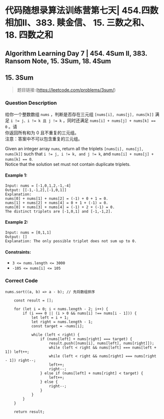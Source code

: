 # 代码随想录算法训练营第七天| 454.四数相加II、383. 赎金信、 15. 三数之和、18. 四数之和
## Algorithm Learning Day 7 | 454. 4Sum II, 383. Ransom Note, 15. 3Sum, 18. 4Sum

## 15. 3Sum
> 题目链接:(https://leetcode.com/problems/3sum/)

### Question Description
给你一个整数数组 `nums` ，判断是否存在三元组 `[nums[i], nums[j], nums[k]]` 满足 `i != j、i != k 且 j != k` ，同时还满足 `nums[i] + nums[j] + nums[k] == 0` 。请<br>
你返回所有和为 0 且不重复的三元组。<br>
注意：答案中不可以包含重复的三元组。<br>

Given an integer array `nums`, return all the triplets `[nums[i], nums[j], nums[k]]` such that `i != j, i != k, and j != k`, and `nums[i] + nums[j] + nums[k] == 0`.<br>
Notice that the solution set must not contain duplicate triplets.


#### Example 1:
```
Input: nums = [-1,0,1,2,-1,-4]
Output: [[-1,-1,2],[-1,0,1]]
Explanation: 
nums[0] + nums[1] + nums[2] = (-1) + 0 + 1 = 0.
nums[1] + nums[2] + nums[4] = 0 + 1 + (-1) = 0.
nums[0] + nums[3] + nums[4] = (-1) + 2 + (-1) = 0.
The distinct triplets are [-1,0,1] and [-1,-1,2].
```
#### Example 2:
```
Input: nums = [0,1,1]
Output: []
Explanation: The only possible triplet does not sum up to 0.
```
#### Constraints:
- `3 <= nums.length <= 3000`
- `-105 <= nums[i] <= 105`

### Correct Code
```
nums.sort((a, b) => a - b); // 先将数组排序

    const result = [];

    for (let i = 0; i < nums.length - 2; i++) {
        if (i === 0 || (i > 0 && nums[i] !== nums[i - 1])) {
            let left = i + 1;
            let right = nums.length - 1;
            const target = -nums[i];

            while (left < right) {
                if (nums[left] + nums[right] === target) {
                    result.push([nums[i], nums[left], nums[right]]);
                    while (left < right && nums[left] === nums[left + 1]) left++;
                    while (left < right && nums[right] === nums[right - 1]) right--;
                    left++;
                    right--;
                } else if (nums[left] + nums[right] < target) {
                    left++;
                } else {
                    right--;
                }
            }
        }
    }

    return result;
```
